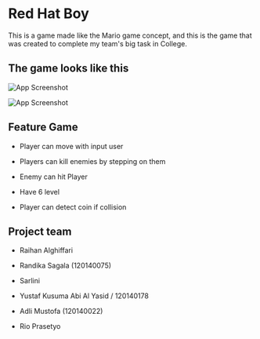 
# Red Hat Boy 

This is a game made like the Mario game concept, and this is the game that was created to complete my team's big task in College.


## The game looks like this

![App Screenshot](https://raw.githubusercontent.com/alghiffari10/Project-Tubes/main/screenshot/level_screen.png)

![App Screenshot](https://github.com/alghiffari10/Project-Tubes/blob/main/screenshot/overworld_screen.png?raw=true)


## Feature Game

- Player can move with input user

- Players can kill enemies by stepping on them 

- Enemy can hit Player

- Have 6 level

- Player can detect coin if collision


## Project team

- Raihan Alghiffari

- Randika Sagala (120140075)

- Sarlini

- Yustaf Kusuma Abi Al Yasid / 120140178

- Adli Mustofa                (120140022)

- Rio Prasetyo
